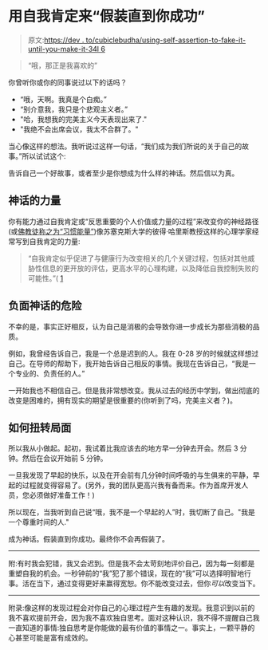 # 用自我肯定来“假装直到你成功”

> 原文:[https://dev . to/cubiclebudha/using-self-assertion-to-fake-it-until-you-make-it-34l 6](https://dev.to/cubiclebuddha/using-self-affirmation-to-fake-it-till-you-make-it-34l6)

> “哦，那正是我喜欢的”

你曾听你或你的同事说过以下的话吗？

*   “哦，天啊。我真是个白痴。”
*   “别介意我，我只是个悲观主义者。”
*   "哈，我想我的完美主义今天表现出来了."
*   "我绝不会出席会议，我太不合群了。"

当心像这样的想法。我听说过这样一句话，“我们成为我们所说的关于自己的故事。”所以试试这个:

告诉自己一个好故事，或者至少是你想成为什么样的神话。然后信以为真。

## [](#the-power-of-myth)神话的力量

你有能力通过自我肯定或“反思重要的个人价值或力量的过程”来改变你的神经路径(或[佛教徒称之为“习惯能量”](https://cubiclebuddha.com/?p=261))像苏塞克斯大学的彼得·哈里斯教授这样的心理学家经常写到自我肯定的力量:

> “自我肯定似乎促进了与健康行为改变相关的几个关键过程，包括对其他威胁性信息的更开放的评估，更高水平的心理构建，以及降低自我控制失败的可能性。”( [1](https://www.tandfonline.com/doi/abs/10.1080/15298868.2010.517963)

## [](#the-danger-of-a-negative-myth)负面神话的危险

不幸的是，事实正好相反，认为自己是消极的会导致你进一步成长为那些消极的品质。

例如，我曾经告诉自己，我是一个总是迟到的人。我在 0-28 岁的时候就这样想过自己。在导师的帮助下，我开始告诉自己相反的事情。我现在告诉自己，“我是一个专业的、负责任的人。”

一开始我也不相信自己。但是我非常想改变。我从过去的经历中学到，做出彻底的改变是困难的，拥有现实的期望是很重要的(你听到了吗，完美主义者？)。

## [](#how-to-turn-it-around)如何扭转局面

所以我从小做起。起初，我试着比我应该去的地方早一分钟去开会。然后 3 分钟。然后在会议开始前 5 分钟。

一旦我发现了早起的快乐，以及在开会前有几分钟时间呼吸的与生俱来的平静，早起的过程就变得容易了。(另外，我的团队更高兴我有备而来。作为首席开发人员，您必须做好准备工作！)

所以现在，当我听到自己说“哦，我不是一个早起的人”时，我切断了自己。"我是一个尊重时间的人."

成为神话。假装直到你成功。最终你不会再假装了。

* * *

附:有时我会犯错，我又会迟到。但是我不会太苛刻地评价自己，因为每一刻都是重塑自我的机会。一秒钟前的“我”犯了那个错误，现在的“我”可以选择明智地行事。活在当下，通过变得更好来赢得宽恕。你不能改变过去，但你*可以*改变当下。

* * *

附录:像这样的发现过程会对你自己的心理过程产生有趣的发现。我意识到以前的我不喜欢提前开会，因为我不喜欢独自思考。面对这种认识，我不得不提醒自己我一直知道的事情:独自思考是你能做的最有价值的事情之一。事实上，一颗平静的心甚至可能是富有成效的。